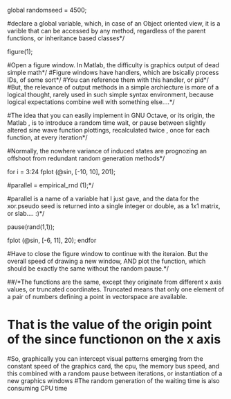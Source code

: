 global randomseed = 4500;

#declare a global variable, which, in case of an Object oriented view, it is a varible that can be accessed by any method, regardless of the parent functions, or inheritance based classes*/

figure(1);

#Open a figure window. In Matlab, the difficulty is graphics output of dead simple math*/
#Figure windows have handlers, which are bsically process IDs, of some sort*/
#You can reference them with this handler, or pid*/  
#But, the relevance of output methods in a simple archiecture is more of a logical thought, rarely used in such simple syntax environment, because logical expectations combine well with something else....*/

#The idea that you can easily implement in GNU Octave, or its origin, the Matlab , is to introduce a random time wait, or pause between slightly altered sine wave function plottings, recalculated twice , once for each function, at every iteration*/


#Normally, the nowhere variance of induced states are prognozing an offshoot from redundant random generation methods*/ 

for i = 3:24
  fplot (@sin, [-10, 10], 201);
  
  #parallel = empirical_rnd (1);*/
  
  #parallel is a name of a variable hat I just gave, and the data for the xor.pseudo seed is returned into a single integer or double, as a 1x1 matrix, or slab.... :)*/
  
  
  pause(rand(1,1));
  
  
  
  
  fplot (@sin, [-6, 11], 20);
endfor

#Have to close the figure window to continue with the iteraion. But the overall speed of drawing a new window, AND plot the function, which should be exactly the same without the random pause.*/

##/*The functions are the same, except they originate from  different x axis values, or truncated coordinates. Truncated means that only one element of a pair of numbers defining a point in vectorspace are available.
# That is the value of the origin point of the since functionon on the x axis

#So, graphically you can intercept visual patterns emerging from the constant speed of the graphics card, the cpu, the memory bus speed, and this combined with a random pause between iterations, or instantiation of a new graphics windows
#The random generation of the waiting time is also consuming CPU time
